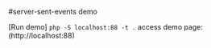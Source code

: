 #server-sent-events demo

[Run demo] <code>php -S localhost:88 -t .</code> 
access demo page: (http://localhost:88)